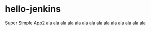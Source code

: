 # hello-jenkins
Super Simple App2
a l a  
 a l a  
 a l a  
 a l a  
 a l a  
 a l a  
 a l a  
 a l a  
 a l a  
 a l a  
 a l a  
 a l a  
 a l a  
 a l a  
 